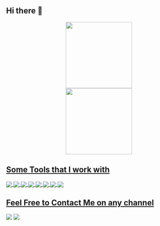 ## Hi there 👋


<div align="center">
  <a href="https://github.com/dinizjp">
  <img height="180em" src="https://github-readme-stats.vercel.app/api?username=dinizjp&show_icons=true&theme=dark&include_all_commits=true&count_private=true"/>  
<div align="center">    
  <img height="180em" src="https://github-readme-stats.vercel.app/api/top-langs/?username=dinizjp&layout=compact&langs_count=7&theme=dark"/>

</div>
</div>

## Some Tools that I work with
  <!-- Tools  -->
  <div style="display: inline_block">
    <img align="center" src="https://img.shields.io/badge/Python-14354C?style=for-the-badge&logo=python&logoColor=white" />
    <img align="center" src="https://img.shields.io/badge/Jupyter-F37626.svg?&style=for-the-badge&logo=Jupyter&logoColor=white" />
    <img align="center" src="https://img.shields.io/badge/Pandas-2C2D72?style=for-the-badge&logo=pandas&logoColor=white" />
    <img align="center" src="https://img.shields.io/badge/Streamlit-FF4B4B?style=for-the-badge&logo=Streamlit&logoColor=white" />
    <img align="center" src="https://img.shields.io/badge/conda-342B029.svg?&style=for-the-badge&logo=anaconda&logoColor=white" />
    <img align="center" src="https://img.shields.io/badge/sqlite-%2307405e.svg?style=for-the-badge&logo=sqlite&logoColor=white" />
    <img align="center"src="https://img.shields.io/badge/numpy-%23013243.svg?style=for-the-badge&logo=numpy&logoColor=white"/>
    <img align="center"src="https://img.shields.io/badge/Plotly-%233F4F75.svg?style=for-the-badge&logo=plotly&logoColor=white"/>
  </div>

 ## Feel Free to Contact Me on any channel
<div> 
  <a href="https://www.linkedin.com/in/jo%C3%A3o-pedro-diniz-b997b5220/" target="_blank"><img src="https://img.shields.io/badge/-LinkedIn-%230077B5?style=for-the-badge&logo=linkedin&logoColor=white"></a>
  <a href = "mailto:joopedrodiniz@gmail.com"><img src="https://img.shields.io/badge/Gmail-D14836?style=for-the-badge&logo=gmail&logoColor=white"></a>
</div>

